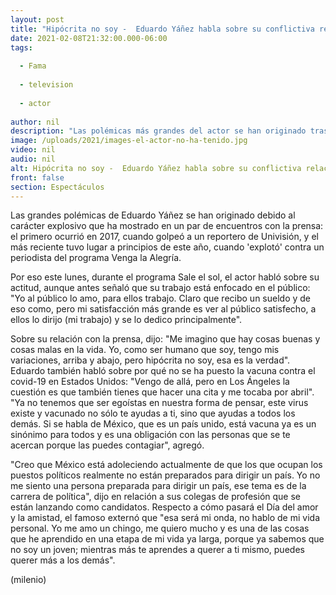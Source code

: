 ```yaml
---
layout: post
title: "Hipócrita no soy -  Eduardo Yáñez habla sobre su conflictiva relación con la prensa"
date: 2021-02-08T21:32:00.000-06:00
tags:
  
  - Fama
  
  - television
  
  - actor
  
author: nil
description: "Las polémicas más grandes del actor se han originado tras tratar de forma agresiva a reporteros de espectáculos. "
image: /uploads/2021/images-el-actor-no-ha-tenido.jpg
video: nil
audio: nil
alt: Hipócrita no soy -  Eduardo Yáñez habla sobre su conflictiva relación con la prensa
front: false
section: Espectáculos
---
```


Las grandes polémicas de Eduardo Yáñez se han originado debido al carácter explosivo que ha mostrado en un par de encuentros con la prensa: el primero ocurrió en 2017, cuando golpeó a un reportero de Univisión, y el más reciente tuvo lugar a principios de este año, cuando 'explotó' contra un periodista del programa Venga la Alegría.  

Por eso este lunes, durante el programa Sale el sol, el actor habló sobre su actitud, aunque antes señaló que su trabajo está enfocado en el público: "Yo al público lo amo, para ellos trabajo. Claro que recibo un sueldo y de eso como, pero mi satisfacción más grande es ver al público satisfecho, a ellos lo dirijo (mi trabajo) y se lo dedico principalmente". 

Sobre su relación con la prensa, dijo: "Me imagino que hay cosas buenas y cosas malas en la vida. Yo, como ser humano que soy, tengo mis variaciones, arriba y abajo, pero hipócrita no soy, esa es la verdad". 
Eduardo también habló sobre por qué no se ha puesto la vacuna contra el covid-19 en Estados Unidos: "Vengo de allá, pero en Los Ángeles la cuestión es que también tienes que hacer una cita y me tocaba por abril". 
"Ya no tenemos que ser egoístas en nuestra forma de pensar, este virus existe y vacunado no sólo te ayudas a ti, sino que ayudas a todos los demás. Si se habla de México, que es un país unido, está vacuna ya es un sinónimo para todos y es una obligación con las personas que se te acercan porque las puedes contagiar", agregó.  

"Creo que México está adoleciendo actualmente de que los que ocupan los puestos políticos realmente no están preparados para dirigir un país. Yo no me siento una persona preparada para dirigir un país, ese tema es de la carrera de política", dijo en relación a sus colegas de profesión que se están lanzando como candidatos. 
Respecto a cómo pasará el Día del amor y la amistad, el famoso externó que "esa será mi onda, no hablo de mi vida personal. Yo me amo un chingo, me quiero mucho y es una de las cosas que he aprendido en una etapa de mi vida ya larga, porque ya sabemos que no soy un joven; mientras más te aprendes a querer a ti mismo, puedes querer más a los demás". 

(milenio)